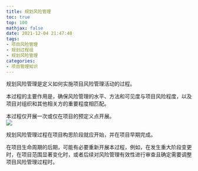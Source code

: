 ```yaml
---
title: 规划风险管理
toc: true
top: 100
mathjax: false
date: 2021-12-04 21:47:48
tags:
- 项目风险管理
- 规划过程组
- 规划风险管理
categories:
- 项目管理知识
---
```

规划风险管理是定义如何实施项目风险管理活动的过程。

本过程的主要作用是，确保风险管理的水平、方法和可见度与项目风险程度，以及项目对组织和其他相关方的重要程度相匹配。

本过程仅开展一次或仅在项目的预定义点开展。  
<img src="https://ddabb.github.io/photos/pmpimages/数据流向图/11.1规划风险管理.png"/>

规划风险管理过程在项目构思阶段就应开始，并在项目早期完成。

在项目生命周期的后期，可能有必要重新开展本过程，例如，在发生重大阶段变更时，在项目范围显著变化时，或者后续对风险管理有效性进行审查且确定需要调整项目风险管理过程时。
